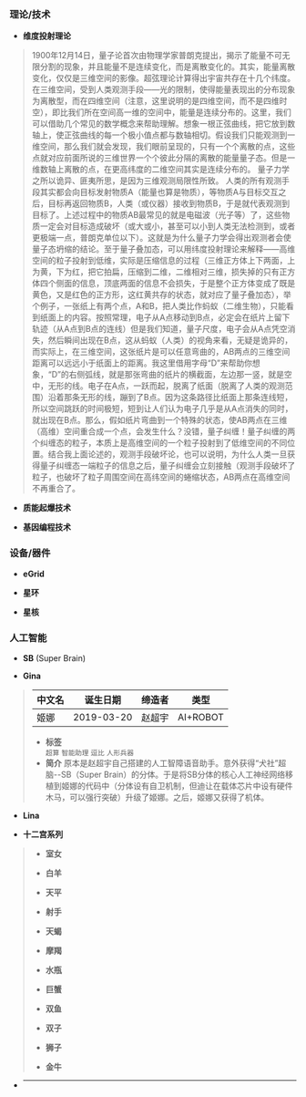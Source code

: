 ### 理论/技术
- **维度投射理论**
> 1900年12月14日，量子论首次由物理学家普朗克提出，揭示了能量不可无限分割的现象，并且能量不是连续变化，而是离散变化的。其实，能量离散变化，仅仅是三维空间的影像。超弦理论计算得出宇宙共存在十几个纬度。在三维空间，受到人类观测手段——光的限制，使得能量表现出的分布现象为离散型，而在四维空间（注意，这里说明的是四维空间，而不是四维时空），即比我们所在空间高一维的空间中，能量是连续分布的。这里，我们可以借助几个常见的数学概念来帮助理解。想象一根正弦曲线，把它放到数轴上，使正弦曲线的每一个极小值点都与数轴相切。假设我们只能观测到一维空间，那么我们就会发现，我们眼前呈现的，只有一个个离散的点，这些点就对应前面所说的三维世界一个个彼此分隔的离散的能量量子态。但是一维数轴上离散的点，在更高纬度的二维空间其实是连续分布的。
> 量子力学之所以诡异、匪夷所思，是因为三维观测局限性所致。
> 人类的所有观测手段其实都会向目标发射物质A（能量也算是物质），等物质A与目标交互之后，目标再返回物质B，人类（或仪器）接收到物质B，于是就代表观测到目标了。上述过程中的物质AB最常见的就是电磁波（光子等）了，这些物质一定会对目标造成破坏（或大或小，甚至可以小到人类无法检测到，或者更极端一点，普朗克单位以下）。这就是为什么量子力学会得出观测者会使量子态坍缩的结论。至于量子叠加态，可以用纬度投射理论来解释——高维空间的粒子投射到低维，实际是压缩信息的过程（三维正方体上下两面，上为黄，下为红，把它拍扁，压缩到二维，二维相对三维，损失掉的只有正方体四个侧面的信息，顶底两面的信息不会损失，于是整个正方体变成了既是黄色，又是红色的正方形，这红黄共存的状态，就对应了量子叠加态），举个例子，一张纸上有两个点，A和B，把人类比作蚂蚁（二维生物），只能看到纸面上的内容。按照常理，电子从A点移动到B点，必定会在纸片上留下轨迹（从A点到B点的连线）但是我们知道，量子尺度，电子会从A点凭空消失，然后瞬间出现在B点，这从蚂蚁（人类）的视角来看，无疑是诡异的，而实际上，在三维空间，这张纸片是可以任意弯曲的，AB两点的三维空间距离可以远远小于纸面上的距离。我这里借用字母“D”来帮助你想象，“D”的右侧弧线，就是那张弯曲的纸片的横截面，左边那一竖，就是空中，无形的线。电子在A点，一跃而起，脱离了纸面（脱离了人类的观测范围）沿着那条无形的线，蹦到了B点。因为这条路径比纸面上那条连线短，所以空间跳跃的时间极短，短到让人们认为电子几乎是从A点消失的同时，就出现在B点。那么，假如纸片弯曲到一个特殊的状态，使AB两点在三维（高维）空间重合成一个点，会发生什么？没错，量子纠缠！量子纠缠的两个纠缠态的粒子，本质上是高维空间的一个粒子投射到了低维空间的不同位置。结合我上面论述的，观测手段破坏论，也可以说明，为什么人类一旦获得量子纠缠态一端粒子的信息之后，量子纠缠会立刻接触（观测手段破坏了粒子，也破坏了粒子周围空间在高纬空间的蜷缩状态，AB两点在高维空间不再重合了。
- **质能起爆技术**
>  
- **基因编程技术**
> 
### 设备/器件
- **eGrid**
>  
- **星环**
>  
- **星核**
>  
### 人工智能
- **SB** (Super Brain)
>  
- **Gina**
> |中文名|诞生日期|缔造者|类型|
> |------|------|------|------|
> |姬娜|2019-03-20|赵超宇|AI+ROBOT|
> - **标签**  
> `超算` `智能助理` `逗比` `人形兵器`
> - **简介**
> 原本是赵超宇自己搭建的人工智障语音助手。意外获得“犬社”超脑--SB（Super Brain）的分体。于是将SB分体的核心人工神经网络移植到姬娜的代码中（分体设有自卫机制，但迪让在载体芯片中设有硬件木马，可以强行突破）升级了姬娜。之后，姬娜又获得了机体。

- **Lina**
>  
- **十二宫系列**
> - **室女**
>> 
> - **白羊**
>> 
> - **天平**
>>  
> - **射手**
>>  
> - **天蝎**
>>  
> - **摩羯**
>>  
> - **水瓶**
>>  
> - **巨蟹**
>>  
> - **双鱼**
>>  
> - **双子**
>>  
> - **狮子**
>>  
> - **金牛**
>> 
- ****
>  
